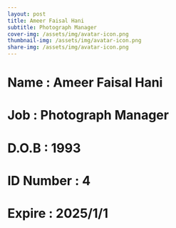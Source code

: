 ```yaml
---
layout: post
title: Ameer Faisal Hani
subtitle: Photograph Manager
cover-img: /assets/img/avatar-icon.png
thumbnail-img: /assets/img/avatar-icon.png
share-img: /assets/img/avatar-icon.png
---
```


# Name : Ameer Faisal Hani 
# Job : Photograph Manager
# D.O.B : 1993
# ID Number : 4
# Expire : 2025/1/1
